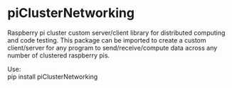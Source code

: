 # piClusterNetworking

Raspberry pi cluster custom server/client library for distributed computing and code testing. This package can be imported to create a custom client/server for any program to send/receive/compute data across any number of clustered raspberry pis.  

Use:  
pip install piClusterNetworking
